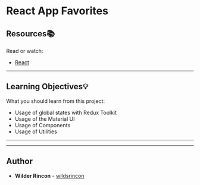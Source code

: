 # React App Favorites

## Resources:books:
Read or watch:
* [React](https://beta.reactjs.org)

---
## Learning Objectives:bulb:
What you should learn from this project:

* Usage of global states with Redux Toolkit
* Usage of the Material UI
* Usage of Components
* Usage of Utilities

---
---

## Author
* **Wilder Rincon** - [wildsrincon](https://github.com/wildsrincon)

